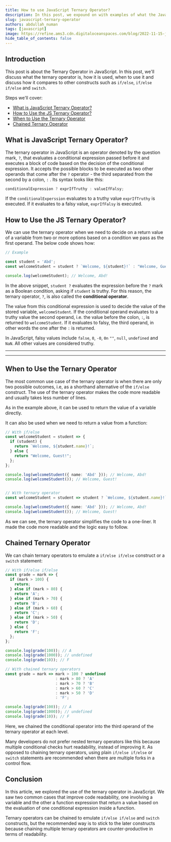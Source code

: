 ```yaml
---
title: How to use JavaScript Ternary Operator?
description: In this post, we expound on with examples of what the JavaScript ternary operator is, how it works.
slug: javascript-ternary-operator
authors: abdullah_numan
tags: [javascript]
image: https://refine.ams3.cdn.digitaloceanspaces.com/blog/2022-11-15-js-ternary/social.png
hide_table_of_contents: false
---
```



## Introduction

This post is about the Ternary Operator in JavaScript. In this post, we'll discuss what the ternary operator is, how it is used, when to use it and discuss how it compares to other constructs such as `if/else`, `if/else if/else` and `switch`.

Steps we'll cover:
- [What is JavaScript Ternary Operator?](#what-is-javascript-ternary-operator)
- [How to Use the JS Ternary Operator?](#how-to-use-the-js-ternary-operator)
- [When to Use the Ternary Operator](#when-to-use-the-ternary-operator)
- [Chained Ternary Operator](#chained-ternary-operator)

## What is JavaScript Ternary Operator?

The ternary operator in JavaScript is an operator denoted by the question mark, `?`, that evaluates a conditional expression passed before it and executes a block of code based on the decision of the conditional expression. It accepts the possible blocks to be executed as two other operands that come after the `?` operator - the third separated from the second by a colon, `:` . Its syntax looks like this:

```ts
conditionalExpression ? exprIfTruthy : valueIfFalsy;
```

If the `conditionalExperssion` evaluates to a truthy value `exprIfTruthy` is executed. If it evaluates to a falsy value, `exprIfFalsy` is executed.

## How to Use the JS Ternary Operator?

We can use the ternary operator when we need to decide on a return value of a variable from two or more options based on a condition we pass as the first operand. The below code shows how:

```ts
// Example

const student = 'Abd';
const welcomeStudent = student ? `Welcome, ${student}!` : "Welcome, Guest!";

console.log(welcomeStudent); // Welcome, Abd!
```

In the above snippet, `student ?` evaluates the expression before the `?` mark as a Boolean condition, asking if `student` is truthy. For this reason, the ternary operator, `?`, is also called the **conditional operator**.

The value from this conditional expression is used to decide the value of the stored variable, `welcomeStudent`. If the conditional operand evaluates to a truthy value the second operand, i.e. the value before the colon, `:`, is returned to `welcomeStudent`. If it evaluates to falsy, the third operand, in other words the one after the `:` is returned.

In JavaScript, falsy values include `false`, `0`, `-0`, `0n` `""`, `null`, `undefined` and `NaN`. All other values are considered truthy.

---


<BannerRandom />



---


##  When to Use the Ternary Operator

The most common use case of the ternary operator is when there are only two possible outcomes, i.e, as a shorthand alternative of the `if/else` construct. The use of the ternary operator makes the code more readable and usually takes less number of lines.

As in the example above, it can be used to return the value of a variable directly.

It can also be used when we need to return a value from a function:

```ts
// With if/else
const welcomeStudent = student => {
  if (student) {
    return `Welcome, ${student.name}!`;
  } else {
    return "Welcome, Guest!";
  };
};

console.log(welcomeStudent({ name: 'Abd' })); // Welcome, Abd!
console.log(welcomeStudent()); // Welcome, Guest!


// With ternary operator
const welcomeStudent = student => student ? `Welcome, ${student.name}!` : "Welcome, Guest!";

console.log(welcomeStudent({ name: 'Abd' })); // Welcome, Abd!
console.log(welcomeStudent()); // Welcome, Guest!
```

As we can see, the ternary operator simplifies the code to a one-liner. It made the code more readable and the logic easy to follow.

## Chained Ternary Operator

We can chain ternary operators to emulate a `if/else if/else` construct or a `switch` statement:

```ts
// With if/else if/else
const grade = mark => {
  if (mark > 100) {
    return;
  } else if (mark > 80) {
    return 'A';
  } else if (mark > 70) {
    return 'B';
  } else if (mark > 60) {
    return 'C';
  } else if (mark > 50) {
    return 'D';
  } else {
    return 'F';
  };
};

console.log(grade(100)); // A
console.log(grade(1000)); // undefined
console.log(grade(10)); // F

// With chained ternary operators
const grade = mark => mark > 100 ? undefined
                      : mark > 80 ? 'A'
                      : mark > 70 ? 'B'
                      : mark > 60 ? 'C'
                      : mark > 50 ? 'D'
                      : 'F';

console.log(grade(100)); // A
console.log(grade(1000)); // undefined
console.log(grade(10)); // F
```

Here, we chained the conditional operator into the third operand of the ternary operator at each level.

Many developers do not prefer nested ternary operators like this because multiple conditional checks hurt readability, instead of improving it. As opposed to chaining ternary operators, using plain `if/else if/else` or `switch` statements are recommended when there are multiple forks in a control flow.


## Conclusion

In this article, we explored the use of the ternary operator in JavaScript. We saw two common cases that improve code readability, one involving a variable and the other a function expression that return a value based on the evaluation of one conditional expression inside a function.

Ternary operators can be chained to emulate `if/else if/else` and `switch` constructs, but the recommended way is to stick to the later constructs because chaining multiple ternary operators are counter-productive in terms of readability.
